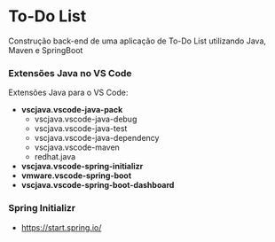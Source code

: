 # To-Do List
Construção back-end de uma aplicação de To-Do List utilizando Java, Maven e SpringBoot

### Extensões Java no VS Code

Extensões Java para o VS Code:

- **vscjava.vscode-java-pack**
    - vscjava.vscode-java-debug
    - vscjava.vscode-java-test
    - vscjava.vscode-java-dependency
    - vscjava.vscode-maven
    - redhat.java
- **vscjava.vscode-spring-initializr**
- **vmware.vscode-spring-boot**
- **vscjava.vscode-spring-boot-dashboard**

### Spring Initializr

- https://start.spring.io/